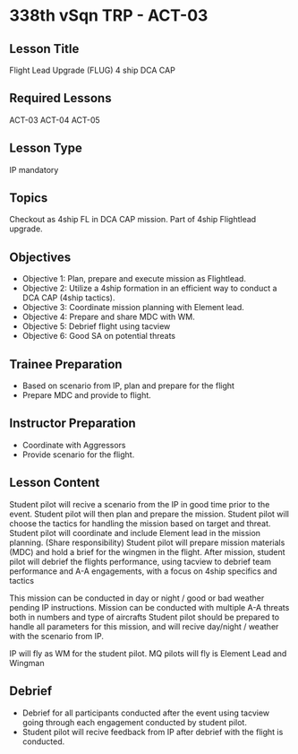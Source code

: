 # 338th vSqn TRP - ACT-03
## Lesson Title
Flight Lead Upgrade (FLUG) 4 ship DCA CAP

## Required Lessons
ACT-03
ACT-04
ACT-05

## Lesson Type
IP mandatory

## Topics
Checkout as 4ship FL in DCA CAP mission. Part of 4ship Flightlead upgrade.

## Objectives
* Objective 1: Plan, prepare and execute mission as Flightlead.
* Objective 2: Utilize a 4ship formation in an efficient way to conduct a DCA CAP  (4ship tactics).
* Objective 3: Coordinate mission planning with Element lead.
* Objective 4: Prepare and share MDC with WM.
* Objective 5: Debrief flight using tacview 
* Objective 6: Good SA on potential threats



## Trainee Preparation
- Based on scenario from IP, plan and prepare for the flight
- Prepare MDC and provide to flight.



## Instructor Preparation
- Coordinate with Aggressors
- Provide scenario for the flight.


## Lesson Content
Student pilot will recive a scenario from the IP in good time prior to the event. Student pilot will then plan and prepare the mission.
Student pilot will choose the tactics for handling the mission based on target and threat.
Student pilot will coordinate and include Element lead in the  mission planning. (Share responsibility)
Student pilot will prepare mission materials (MDC) and hold a brief for the wingmen in the flight.
After mission, student pilot will debrief the flights performance, using tacview to debrief team performance and A-A engagements, with a focus on 4ship specifics and tactics


This mission can be conducted in day or night / good or bad weather pending IP instructions. 
Mission can be conducted with multiple A-A threats both in numbers and type of aircrafts
Student pilot should be prepared to handle all parameters for this mission, and will recive day/night / weather with the scenario from IP.

IP will fly as WM for the student pilot. MQ pilots will fly is Element Lead and Wingman


## Debrief
- Debrief for all participants conducted after the event using tacview going through each engagement conducted by student pilot.
- Student pilot will recive feedback from IP after debrief with the flight is conducted.
